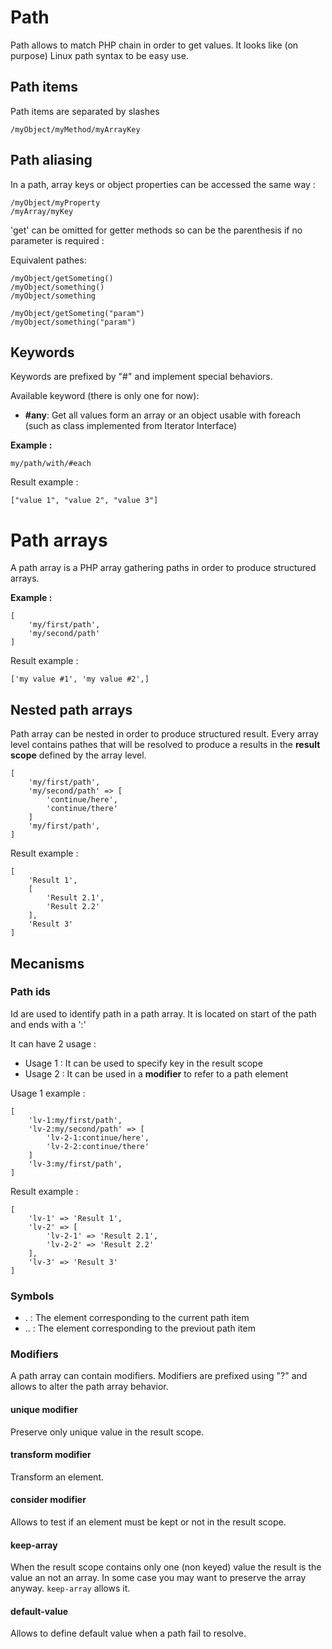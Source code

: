 # Path

Path allows to match PHP chain in order to get values.
It looks like (on purpose) Linux path syntax to be easy use.

## Path items

Path items are separated by slashes
```
/myObject/myMethod/myArrayKey
```
## Path aliasing

In a path, array keys or object properties can be accessed the same way : 
```
/myObject/myProperty
/myArray/myKey
```
'get' can be omitted for getter methods so can be the parenthesis if no parameter is required : 

Equivalent pathes:
```
/myObject/getSometing()
/myObject/something()
/myObject/something
```
```
/myObject/getSometing("param")
/myObject/something("param")
```
## Keywords

Keywords are prefixed by "#" and implement special behaviors.

Available keyword (there is only one for now):

* __\#any__: Get all values form an array or an object usable with foreach (such as class implemented from Iterator Interface)

__Example :__
```
my/path/with/#each
```
Result example : 
```
["value 1", "value 2", "value 3"]
```
# Path arrays

A path array is a PHP array gathering paths in order to produce structured arrays.

__Example :__
```
[
    'my/first/path',
    'my/second/path'
]
```
Result example : 
```
['my value #1', 'my value #2',]
```

## Nested path arrays

Path array can be nested in order to produce structured result. 
Every array level contains pathes that will be resolved to produce a results in the __result scope__ defined by the array level.

```
[
    'my/first/path',
    'my/second/path' => [
        'continue/here',
        'continue/there'
    ]
    'my/first/path',
]
```
Result example :
```
[
    'Result 1',
    [
        'Result 2.1',
        'Result 2.2'
    ],
    'Result 3'
]
```
## Mecanisms

### Path ids

Id are used to identify path in a path array.
It is located on start of the path and ends with a ':'

It can have 2 usage : 

* Usage 1 : It can be used to specify key in the result scope
* Usage 2 : It can be used in a __modifier__ to refer to a path element

Usage 1 example : 

```
[
    'lv-1:my/first/path',
    'lv-2:my/second/path' => [
        'lv-2-1:continue/here',
        'lv-2-2:continue/there'
    ]
    'lv-3:my/first/path',
]
```
Result example :
```
[
    'lv-1' => 'Result 1',
    'lv-2' => [
        'lv-2-1' => 'Result 2.1',
        'lv-2-2' => 'Result 2.2'
    ],
    'lv-3' => 'Result 3'
]
```

### Symbols

* . : The element corresponding to the current path item
* .. : The element corresponding to the previout path item


### Modifiers

A path array can contain modifiers.
Modifiers are prefixed using "?" and allows to alter the path array behavior.

#### unique modifier

Preserve only unique value in the result scope.

#### transform modifier

Transform an element.

#### consider modifier

Allows to test if an element must be kept or not in the result scope.

#### keep-array

When the result scope contains only one (non keyed) value the result is the value an not an array.
In some case you may want to preserve the array anyway. ``keep-array`` allows it.

#### default-value

Allows to define default value when a path fail to resolve.

